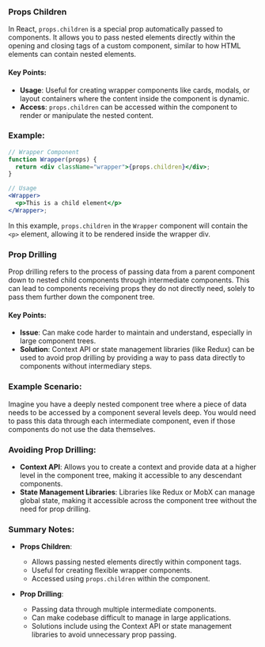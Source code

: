 ### Props Children

In React, `props.children` is a special prop automatically passed to components. It allows you to pass nested elements directly within the opening and closing tags of a custom component, similar to how HTML elements can contain nested elements.

#### Key Points:

- **Usage**: Useful for creating wrapper components like cards, modals, or layout containers where the content inside the component is dynamic.
- **Access**: `props.children` can be accessed within the component to render or manipulate the nested content.

### Example:

```jsx
// Wrapper Component
function Wrapper(props) {
  return <div className="wrapper">{props.children}</div>;
}

// Usage
<Wrapper>
  <p>This is a child element</p>
</Wrapper>;
```

In this example, `props.children` in the `Wrapper` component will contain the `<p>` element, allowing it to be rendered inside the wrapper div.

### Prop Drilling

Prop drilling refers to the process of passing data from a parent component down to nested child components through intermediate components. This can lead to components receiving props they do not directly need, solely to pass them further down the component tree.

#### Key Points:

- **Issue**: Can make code harder to maintain and understand, especially in large component trees.
- **Solution**: Context API or state management libraries (like Redux) can be used to avoid prop drilling by providing a way to pass data directly to components without intermediary steps.

### Example Scenario:

Imagine you have a deeply nested component tree where a piece of data needs to be accessed by a component several levels deep. You would need to pass this data through each intermediate component, even if those components do not use the data themselves.

### Avoiding Prop Drilling:

- **Context API**: Allows you to create a context and provide data at a higher level in the component tree, making it accessible to any descendant components.
- **State Management Libraries**: Libraries like Redux or MobX can manage global state, making it accessible across the component tree without the need for prop drilling.

### Summary Notes:

- **Props Children**:

  - Allows passing nested elements directly within component tags.
  - Useful for creating flexible wrapper components.
  - Accessed using `props.children` within the component.

- **Prop Drilling**:
  - Passing data through multiple intermediate components.
  - Can make codebase difficult to manage in large applications.
  - Solutions include using the Context API or state management libraries to avoid unnecessary prop passing.
